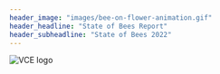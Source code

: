 ```yaml
---
header_image: "images/bee-on-flower-animation.gif"
header_headline: "State of Bees Report"
header_subheadline: "State of Bees 2022"
---
```


![VCE logo](images/VCE_logo_vertical_RGB_transparent.jpg)